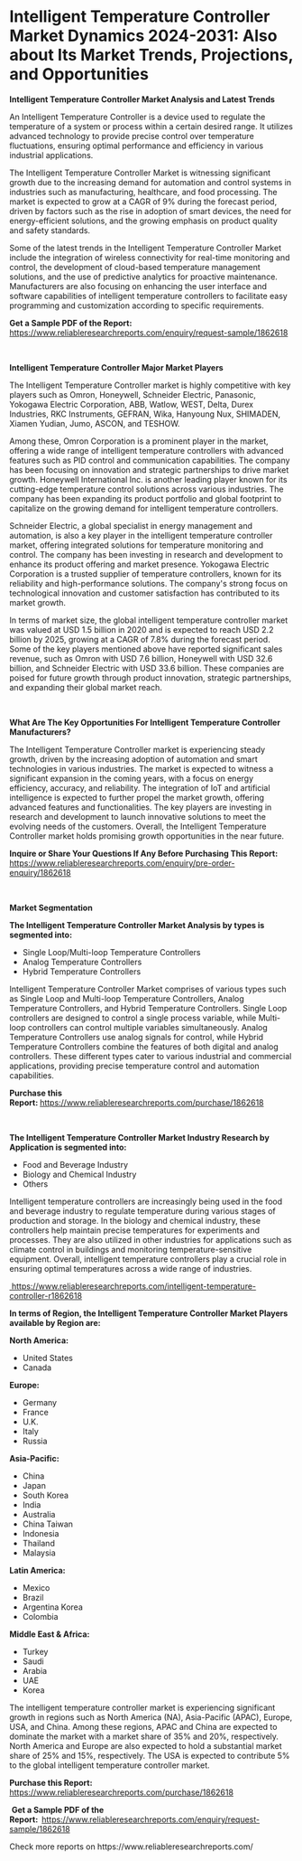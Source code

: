 <p><h1>Intelligent Temperature Controller Market Dynamics 2024-2031: Also about Its Market Trends, Projections, and Opportunities</h1></p><p><strong>Intelligent Temperature Controller Market Analysis and Latest Trends</strong></p>
<p><p>An Intelligent Temperature Controller is a device used to regulate the temperature of a system or process within a certain desired range. It utilizes advanced technology to provide precise control over temperature fluctuations, ensuring optimal performance and efficiency in various industrial applications.</p><p>The Intelligent Temperature Controller Market is witnessing significant growth due to the increasing demand for automation and control systems in industries such as manufacturing, healthcare, and food processing. The market is expected to grow at a CAGR of 9% during the forecast period, driven by factors such as the rise in adoption of smart devices, the need for energy-efficient solutions, and the growing emphasis on product quality and safety standards.</p><p>Some of the latest trends in the Intelligent Temperature Controller Market include the integration of wireless connectivity for real-time monitoring and control, the development of cloud-based temperature management solutions, and the use of predictive analytics for proactive maintenance. Manufacturers are also focusing on enhancing the user interface and software capabilities of intelligent temperature controllers to facilitate easy programming and customization according to specific requirements.</p></p>
<p><strong>Get a Sample PDF of the Report:&nbsp;</strong> <a href="https://www.reliableresearchreports.com/enquiry/request-sample/1862618">https://www.reliableresearchreports.com/enquiry/request-sample/1862618</a></p>
<p>&nbsp;</p>
<p><strong>Intelligent Temperature Controller Major Market Players</strong></p>
<p><p>The Intelligent Temperature Controller market is highly competitive with key players such as Omron, Honeywell, Schneider Electric, Panasonic, Yokogawa Electric Corporation, ABB, Watlow, WEST, Delta, Durex Industries, RKC Instruments, GEFRAN, Wika, Hanyoung Nux, SHIMADEN, Xiamen Yudian, Jumo, ASCON, and TESHOW.</p><p>Among these, Omron Corporation is a prominent player in the market, offering a wide range of intelligent temperature controllers with advanced features such as PID control and communication capabilities. The company has been focusing on innovation and strategic partnerships to drive market growth. Honeywell International Inc. is another leading player known for its cutting-edge temperature control solutions across various industries. The company has been expanding its product portfolio and global footprint to capitalize on the growing demand for intelligent temperature controllers.</p><p>Schneider Electric, a global specialist in energy management and automation, is also a key player in the intelligent temperature controller market, offering integrated solutions for temperature monitoring and control. The company has been investing in research and development to enhance its product offering and market presence. Yokogawa Electric Corporation is a trusted supplier of temperature controllers, known for its reliability and high-performance solutions. The company's strong focus on technological innovation and customer satisfaction has contributed to its market growth.</p><p>In terms of market size, the global intelligent temperature controller market was valued at USD 1.5 billion in 2020 and is expected to reach USD 2.2 billion by 2025, growing at a CAGR of 7.8% during the forecast period. Some of the key players mentioned above have reported significant sales revenue, such as Omron with USD 7.6 billion, Honeywell with USD 32.6 billion, and Schneider Electric with USD 33.6 billion. These companies are poised for future growth through product innovation, strategic partnerships, and expanding their global market reach.</p></p>
<p>&nbsp;</p>
<p><strong>What Are The Key Opportunities For Intelligent Temperature Controller Manufacturers?</strong></p>
<p><p>The Intelligent Temperature Controller market is experiencing steady growth, driven by the increasing adoption of automation and smart technologies in various industries. The market is expected to witness a significant expansion in the coming years, with a focus on energy efficiency, accuracy, and reliability. The integration of IoT and artificial intelligence is expected to further propel the market growth, offering advanced features and functionalities. The key players are investing in research and development to launch innovative solutions to meet the evolving needs of the customers. Overall, the Intelligent Temperature Controller market holds promising growth opportunities in the near future.</p></p>
<p><strong>Inquire or Share Your Questions If Any Before Purchasing This Report:</strong> <a href="https://www.reliableresearchreports.com/enquiry/pre-order-enquiry/1862618">https://www.reliableresearchreports.com/enquiry/pre-order-enquiry/1862618</a></p>
<p>&nbsp;</p>
<p><strong>Market Segmentation</strong></p>
<p><strong>The Intelligent Temperature Controller Market Analysis by types is segmented into:</strong></p>
<p><ul><li>Single Loop/Multi-loop Temperature Controllers</li><li>Analog Temperature Controllers</li><li>Hybrid Temperature Controllers</li></ul></p>
<p><p>Intelligent Temperature Controller Market comprises of various types such as Single Loop and Multi-loop Temperature Controllers, Analog Temperature Controllers, and Hybrid Temperature Controllers. Single Loop controllers are designed to control a single process variable, while Multi-loop controllers can control multiple variables simultaneously. Analog Temperature Controllers use analog signals for control, while Hybrid Temperature Controllers combine the features of both digital and analog controllers. These different types cater to various industrial and commercial applications, providing precise temperature control and automation capabilities.</p></p>
<p><strong>Purchase this Report:&nbsp;</strong><a href="https://www.reliableresearchreports.com/purchase/1862618">https://www.reliableresearchreports.com/purchase/1862618</a></p>
<p>&nbsp;</p>
<p><strong>The Intelligent Temperature Controller Market Industry Research by Application is segmented into:</strong></p>
<p><ul><li>Food and Beverage Industry</li><li>Biology and Chemical Industry</li><li>Others</li></ul></p>
<p><p>Intelligent temperature controllers are increasingly being used in the food and beverage industry to regulate temperature during various stages of production and storage. In the biology and chemical industry, these controllers help maintain precise temperatures for experiments and processes. They are also utilized in other industries for applications such as climate control in buildings and monitoring temperature-sensitive equipment. Overall, intelligent temperature controllers play a crucial role in ensuring optimal temperatures across a wide range of industries.</p></p>
<p><a href="https://www.reliableresearchreports.com/intelligent-temperature-controller-r1862618">&nbsp;https://www.reliableresearchreports.com/intelligent-temperature-controller-r1862618</a></p>
<p><strong>In terms of Region, the Intelligent Temperature Controller Market Players available by Region are:</strong></p>
<p>
    <p> <strong> North America: </strong>
        <ul>
            <li>United States</li>
            <li>Canada</li>
        </ul>
        </p> 
    <p> <strong> Europe: </strong>
        <ul>
            <li>Germany</li>
            <li>France</li>
            <li>U.K.</li>
            <li>Italy</li>
            <li>Russia</li>
        </ul>
        </p> 
    <p> <strong> Asia-Pacific: </strong>
        <ul>
            <li>China</li>
            <li>Japan</li>
            <li>South Korea</li>
            <li>India</li>
            <li>Australia</li>
            <li>China Taiwan</li>
            <li>Indonesia</li>
            <li>Thailand</li>
            <li>Malaysia</li>
        </ul>
        </p> 
    <p> <strong> Latin America: </strong>
        <ul>
            <li>Mexico</li>
            <li>Brazil</li>
            <li>Argentina Korea</li>
            <li>Colombia</li>
        </ul>
        </p> 
    <p> <strong> Middle East & Africa: </strong>
        <ul>
            <li>Turkey</li>
            <li>Saudi</li>
            <li>Arabia</li>
            <li>UAE</li>
            <li>Korea</li>
        </ul>
    </p>
    </p>
<p><p>The intelligent temperature controller market is experiencing significant growth in regions such as North America (NA), Asia-Pacific (APAC), Europe, USA, and China. Among these regions, APAC and China are expected to dominate the market with a market share of 35% and 20%, respectively. North America and Europe are also expected to hold a substantial market share of 25% and 15%, respectively. The USA is expected to contribute 5% to the global intelligent temperature controller market.</p></p>
<p><strong>Purchase this Report: </strong><a href="https://www.reliableresearchreports.com/purchase/1862618">https://www.reliableresearchreports.com/purchase/1862618</a></p>
<p>&nbsp;<strong>Get a Sample PDF of the Report:&nbsp;&nbsp;</strong><a href="https://www.reliableresearchreports.com/enquiry/request-sample/1862618">https://www.reliableresearchreports.com/enquiry/request-sample/1862618</a></p>
<p><strong></strong></p>
<p>Check more reports on https://www.reliableresearchreports.com/</p>